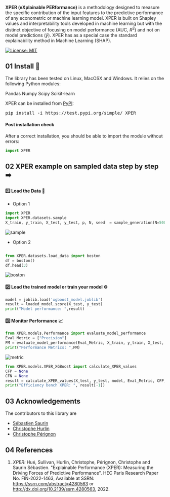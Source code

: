 **XPER (eXplainable PERformance)** is a methodology designed to measure the specific contribution of the input features to the predictive performance of any econometric or machine learning model. XPER is built on Shapley values and interpretability tools developed in machine learning but with the distinct objective of focusing on model performance (AUC, $R^2$) and not on model predictions ($\hat{y}$). XPER has as a special case the standard explainability method in Machine Learning (SHAP).


[![License: MIT](https://img.shields.io/badge/License-MIT-yellow.svg)](https://opensource.org/licenses/MIT)

## 01 Install 🚀
The library has been tested on Linux, MacOSX and Windows. It relies on the following Python modules:

Pandas
Numpy
Scipy
Scikit-learn

XPER can be installed from [PyPI](https://pypi.org/project/XPER):

<pre>
pip install -i https://test.pypi.org/simple/ XPER
</pre>

#### Post installation check
After a correct installation, you should be able to import the module without errors:

```python
import XPER
```

## 02 XPER example on sampled data step by step ➡️


#### 1️⃣ Load the Data 💽

* Option 1 
```python
import XPER
import XPER.datasets.sample
X_train, y_train, X_test, y_test, p, N, seed  = sample_generation(N=500,p=6,seed=123456)
```
![sample](https://i.postimg.cc/59TwZb8r/Sample.png)


* Option 2
```python

from XPER.datasets.load_data import boston
df = boston()
df.head(3)
```

![boston](https://i.postimg.cc/85TyfDZ4/Boston.png)

#### 2️⃣ Load the trained model or train your model ⚙️

```python
model = joblib.load('xgboost_model.joblib')
result = loaded_model.score(X_test, y_test)
print("Model performance: ",result)
```

#### 3️⃣ Monitor Performance 📈

```python
from XPER.models.Performance import evaluate_model_performance
Eval_Metric = ["Precision"]
PM = evaluate_model_performance(Eval_Metric, X_train, y_train, X_test, y_test, model)
print("Performance Metrics: ",PM)
```

![metric](https://i.postimg.cc/Gt5zfDdg/Performance-Metrics.png)

```python
from XPER.models.XPER_XGBoost import calculate_XPER_values
CFP = None
CFN = None
result = calculate_XPER_values(X_test, y_test, model, Eval_Metric, CFP, CFN)
print("Efficiency bench XPER: ", result[-1])
```

## 03 Acknowledgements

The contributors to this library are 
* [Sébastien Saurin](https://papers.ssrn.com/sol3/cf_dev/AbsByAuth.cfm?per_id=4582330)
* [Christophe Hurlin](https://sites.google.com/view/christophe-hurlin/home)
* [Christophe Pérignon](https://www.hec.edu/fr/faculty-research/faculty-directory/faculty-member/perignon-christophe)



## 04 References

1. *XPER:* Hué, Sullivan, Hurlin, Christophe, Pérignon, Christophe and Saurin Sébastien. "Explainable Performance (XPER): Measuring the Driving Forces of Predictive Performance". HEC Paris Research Paper No. FIN-2022-1463, Available at SSRN: https://ssrn.com/abstract=4280563 or http://dx.doi.org/10.2139/ssrn.4280563, 2022.

